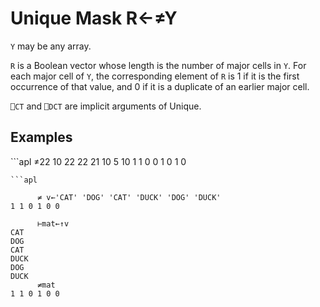 <div style="display: none;">
  ≠
</div>






<h1 class="heading"><span class="name">Unique Mask</span> <span class="command">R←≠Y</span></h1>



`Y` may be any array.


`R` is a Boolean vector whose length is the number of major cells
in `Y`. For each major cell of `Y`, the corresponding element of  `R` is 1 if it is the first occurrence of that value, and 0 if it is a duplicate of an earlier major cell.


`⎕CT` and `⎕DCT` are  implicit arguments of Unique.

<h2 class="example">Examples</h2>
```apl
      ≠22 10 22 22 21 10 5 10
1 1 0 0 1 0 1 0

```
```apl

      ≠ v←'CAT' 'DOG' 'CAT' 'DUCK' 'DOG' 'DUCK'
1 1 0 1 0 0

      ⊢mat←↑v 
CAT 
DOG 
CAT 
DUCK
DOG 
DUCK
      ≠mat
1 1 0 1 0 0

```



